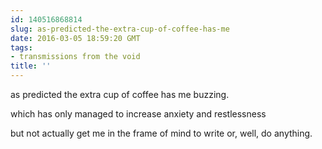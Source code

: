 ```yaml
---
id: 140516868814
slug: as-predicted-the-extra-cup-of-coffee-has-me
date: 2016-03-05 18:59:20 GMT
tags:
- transmissions from the void
title: ''
---
```


as predicted the extra cup of coffee has me buzzing.

which has only managed to increase anxiety and restlessness

but not actually get me in the frame of mind to write or, well, do anything.